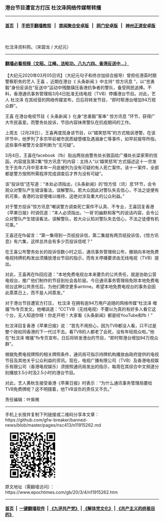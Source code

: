 ### 港台节目遭官方打压 杜汶泽网络传媒帮转播
------------------------

#### [首页](https://github.com/gfw-breaker/banned-news/blob/master/README.md) &nbsp;&nbsp;|&nbsp;&nbsp; [手把手翻墙教程](https://github.com/gfw-breaker/guides/wiki) &nbsp;&nbsp;|&nbsp;&nbsp; [禁闻聚合安卓版](https://github.com/gfw-breaker/bn-android) &nbsp;&nbsp;|&nbsp;&nbsp; [网门安卓版](https://github.com/oGate2/oGate) &nbsp;&nbsp;|&nbsp;&nbsp; [神州正道安卓版](https://github.com/SzzdOgate/update) 



<div><img alt="" class="aligncenter wp-post-image" src="https://i.epochtimes.com/assets/uploads/2019/11/photo_2019-11-05_16-24-05-600x400.jpg"/>
<div class="red16 caption">
 <p>
  杜汶泽资料照。（宋碧龙 / 大纪元）
 </p>
</div>
</div><hr/>

#### [翻墙必看视频（文昭、江峰、法轮功、八九六四、香港反送中...）](https://github.com/gfw-breaker/banned-news/blob/master/pages/link3.md)

<div><p>
 【大纪元2020年03月05日讯】（大纪元句子和佟亦加综合报导）曾担任港英时期警察职务的艺人
 <ok href="https://www.epochtimes.com/gb/tag/%E7%8E%8B%E5%96%9C.html">
  王喜
 </ok>
 ，近期在港台《
 <ok href="https://www.epochtimes.com/gb/tag/%E5%A4%B4%E6%9D%A1%E6%96%B0%E9%97%BB.html">
  头条新闻
 </ok>
 》中主持“
 <ok href="https://www.epochtimes.com/gb/tag/%E6%83%8A%E6%96%B9%E8%AE%AF%E6%81%AF.html">
  惊方讯息
 </ok>
 ”，以“忠勇毅”身份反讽在“反送中”运动中残酷镇压香港抗争者的警队，备受网民追捧。不料，香港通讯事务管理局3月4日批准无线电视（TVB）停播港台节目。对此，艺人
 <ok href="https://www.epochtimes.com/gb/tag/%E6%9D%9C%E6%B1%B6%E6%B3%BD.html">
  杜汶泽
 </ok>
 在其经营的网络传媒宣布，日后将转发节目，“即时帮港台增加94万观众群”。
</p>
<p>
 <ok href="https://www.epochtimes.com/gb/tag/%E7%8E%8B%E5%96%9C.html">
  王喜
 </ok>
 在港台电视节目《
 <ok href="https://www.epochtimes.com/gb/tag/%E5%A4%B4%E6%9D%A1%E6%96%B0%E9%97%BB.html">
  头条新闻
 </ok>
 》化身“忠勇毅”客串“
 <ok href="https://www.epochtimes.com/gb/tag/%E6%83%8A%E6%96%B9%E8%AE%AF%E6%81%AF.html">
  惊方讯息
 </ok>
 ”环节，获得广大市民喜爱。而警务处投诉，节目内容抹黑警队在抗疫期间的工作。
</p>
<p>
 上周五（2月28日），王喜再度现身该节目，以“嬉笑怒骂”的方式暗讽港警。在该环节中，他罗列了多宗早前被市民质疑堕楼及遇溺身亡等事件，如早前报导所指，这些事件被警方全部判断为“无可疑”。
</p>
<p>
 3月4日，王喜在facebook（fb）贴出两张由警务处长致函给广播处长梁家荣的信函，内容提及第2集“惊方讯息”的内容：主持人“以‘嬉笑怒骂’方式描述这十一宗发生于去年六月中至本年一月底被列为没有可疑的有人死亡案件。该十一案件，全部都是警方按照所需程序完成调查后才界为没有可疑”。
</p>
<p>
 该“投诉信”还写道：“本处必须指出，《头条新闻》的‘惊方信（讯）息’环节，会令观众对警队产生错误看法，误解警队。若大众因此对警队失去信心，不法之徒便有机可乘，香港的治安便难以维持，这绝对涉及重大的公众利益。”
</p>
<p>
 对于警方投诉“惊方讯息”嘲讽警方调查死亡案件不认真、不专业，王喜回复香港《苹果日报》时调侃道：“本人必须指出，‘一哥’的幽默和客气的说话内容，会令公众对警队产生错误看法，误解警队，若大众认知对警队失去信心，不法之徒便有机可乘。”
</p>
<p>
 王喜还在fb留言：“第一集得到一页纸投诉信，第二集就有两页纸投诉信，《惊方讯息》有六集，这样总共会有多少页投诉信呢？”
</p>
<p>
 在王喜公布警务处长的投诉信数小时之后，通讯事务管理局公布，撤销向本地免费电视持牌机构发出须播放港台节目的指示，而有关停播要求由无线电视（TVB）提出。
</p>
<p>
 对此，王喜再在fb回应道：“本地免费电视台本来要负的公共责任，就是协助公营电视台，推广他们制作的节目到社会各阶层。今日通讯事务管理局免除本地免费电视台这种公共责任后，为他们腾空更多airtime。希望本地免费电视台的事务会因此蒸蒸日上，而不是人间蒸发。”
</p>
<p>
 <center>
 </center>
</p>
<p>
</p>
<p>
 对于港台节目遭官方打压，
 <ok href="https://www.epochtimes.com/gb/tag/%E6%9D%9C%E6%B1%B6%E6%B3%BD.html">
  杜汶泽
 </ok>
 在拥有逾94万用户追随的网络传媒“杜汶泽 喱骚”fb专页发文。他嘲讽道：“CCTVB（无线电视）不要以为真的有好多人看它这个台，无人知道你呀！你走开吧！大家看《头条新闻》都是经YouTube和fb！”
</p>
<p>
 杜汶泽回复香港《苹果日报》说︰“首先不用担心，因为TVB都没人看，只不过是整个政权同香港的下一代过不去。看TVB的人都老了会死，没有年轻观众啦。”他在“杜汶泽 喱骚”fb专页宣布，日后将转发港台的节目，“即时帮港台增加94万观众群”。
</p>
<p>
 根据免费电视牌照的相关牌照条件，通讯局可指示持牌机构播放由政府提供的电视节目及其他关乎公众利益的资讯。现在，电视广播有限公司（TVB）及香港电视娱乐有限公司（香港电视娱乐）须按照通讯局发出的指示，每周在其综合中文频道分别播放3.5小时及2.5小时的港台节目。
</p>
<p>
 对此，艺人黄秋生接受香港《苹果日报》时表示︰“为什么通讯事务管理局要给TVB免费牌呢？这不明摆着，他TVB该负的责任又不负。”
</p>
<p>
 责任编辑：叶紫微
</p>
</div>
<hr/>
手机上长按并复制下列链接或二维码分享本文章：<br/>
https://github.com/gfw-breaker/banned-news/blob/master/pages/nsc413/n11915262.md <br/>
<a href='https://github.com/gfw-breaker/banned-news/blob/master/pages/nsc413/n11915262.md'><img src='https://github.com/gfw-breaker/banned-news/blob/master/pages/nsc413/n11915262.md.png'/></a> <br/>
原文地址（需翻墙访问）：https://www.epochtimes.com/gb/20/3/4/n11915262.htm


------------------------
#### [首页](https://github.com/gfw-breaker/banned-news/blob/master/README.md) &nbsp;|&nbsp; [一键翻墙软件](https://github.com/gfw-breaker/nogfw/blob/master/README.md) &nbsp;| [《九评共产党》](https://github.com/gfw-breaker/9ping.md/blob/master/README.md#九评之一评共产党是什么) | [《解体党文化》](https://github.com/gfw-breaker/jtdwh.md/blob/master/README.md) | [《共产主义的终极目的》](https://github.com/gfw-breaker/gczydzjmd.md/blob/master/README.md)


<img src='http://gfw-breaker.win/banned-news/pages/nsc413/n11915262.md' width='0px' height='0px'/>